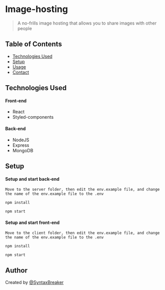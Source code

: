 # Image-hosting
> A no-frills image hosting that allows you to share images with other people

## Table of Contents
* [Technologies Used](#technologies-used)
* [Setup](#setup)
* [Usage](#usage)
* [Contact](#contact)


## Technologies Used
#### Front-end
- React
- Styled-components

#### Back-end
- NodeJS
- Express
- MongoDB


## Setup
#### Setup and start back-end
`Move to the server folder, then edit the env.example file, and change the name of the env.example file to the .env`

`npm install`

`npm start`

#### Setup and start front-end
`Move to the client folder, then edit the env.example file, and change the name of the env.example file to the .env`

`npm install`

`npm start`


## Author
Created by [@SyntaxBreaker](https://github.com/SyntaxBreaker)
